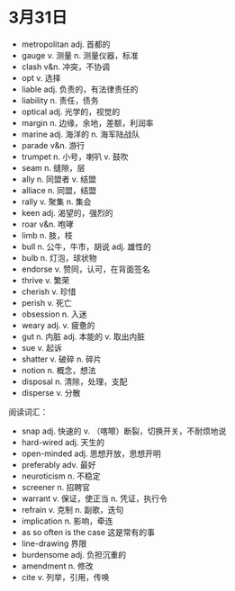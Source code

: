# 3月31日

- metropolitan adj. 首都的
- gauge v. 测量 n. 测量仪器，标准
- clash v&n. 冲突，不协调
- opt v. 选择
- liable adj. 负责的，有法律责任的
- liability n. 责任，债务
- optical adj. 光学的，视觉的
- margin n. 边缘，余地，差额，利润率
- marine adj. 海洋的 n. 海军陆战队
- parade v&n. 游行
- trumpet n. 小号，喇叭 v. 鼓吹
- seam n. 缝隙，层
- ally n. 同盟者 v. 结盟
- alliace n. 同盟，结盟
- rally v. 聚集 n. 集会
- keen adj. 渴望的，强烈的
- roar v&n. 咆哮
- limb n. 肢，枝
- bull n. 公牛，牛市，胡说 adj. 雄性的
- bulb n. 灯泡，球状物
- endorse v. 赞同，认可，在背面签名
- thrive v. 繁荣
- cherish v. 珍惜
- perish v. 死亡
- obsession n. 入迷
- weary adj. v. 疲惫的
- gut n. 内脏 adj. 本能的 v. 取出内脏
- sue v. 起诉
- shatter v. 破碎 n. 碎片
- notion n. 概念，想法
- disposal n. 清除，处理，支配
- disperse v. 分散

阅读词汇：

- snap adj. 快速的 v. （喀嚓）断裂，切换开关，不耐烦地说
- hard-wired adj. 天生的
- open-minded adj. 思想开放，思想开明
- preferably adv. 最好
- neuroticism n. 不稳定
- screener n. 招聘官
- warrant v. 保证，使正当 n. 凭证，执行令
- refrain v. 克制 n. 副歌，迭句
- implication n. 影响，牵连
- as so often is the case 这是常有的事
- line-drawing 界限
- burdensome adj. 负担沉重的
- amendment n. 修改
- cite v. 列举，引用，传唤
